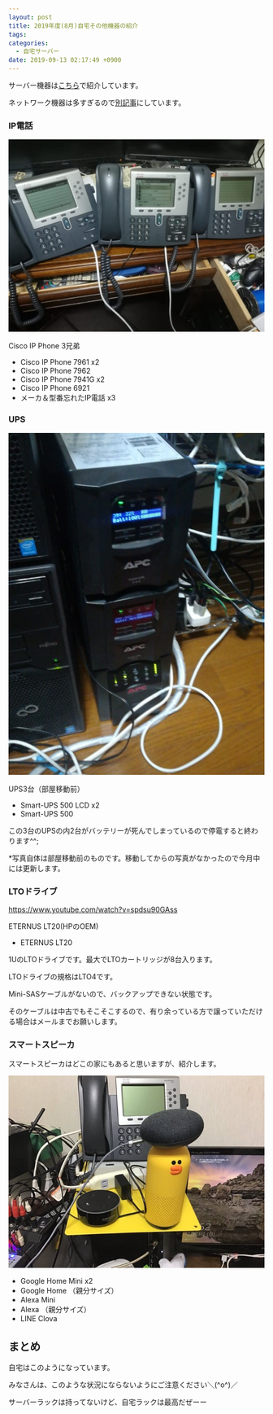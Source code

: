 ```yaml
---
layout: post
title: 2019年度(8月)自宅その他機器の紹介
tags:
categories:
  - 自宅サーバー
date: 2019-09-13 02:17:49 +0900
---
```


サーバー機器は[こちら](https://yoneyannet.com/2019%E5%B9%B4%E5%BA%A68%E6%9C%88%E8%87%AA%E5%AE%85%E3%82%B5%E3%83%BC%E3%83%90%E3%83%BC%E3%81%AE%E7%B4%B9%E4%BB%8B/)で紹介しています。

ネットワーク機器は多すぎるので[別記事](https://yoneyannet.com/2019%E5%B9%B4%E5%BA%A68%E6%9C%88%E8%87%AA%E5%AE%85%E3%83%8D%E3%83%83%E3%83%88%E3%83%AF%E3%83%BC%E3%82%AF%E6%A9%9F%E5%99%A8%E3%81%AE%E7%B4%B9%E4%BB%8B/)にしています。

### IP電話

![](images/server/home/2019/09/ipphone.jpg)

Cisco IP Phone 3兄弟

*   Cisco IP Phone 7961 x2
*   Cisco IP Phone 7962
*   Cisco IP Phone 7941G x2
*   Cisco IP Phone 6921
*   メーカ＆型番忘れたIP電話 x3

### UPS

![](/images/server/home/2019/09/UPS.jpg)

UPS3台（部屋移動前）

*   Smart-UPS 500 LCD x2
*   Smart-UPS 500

この3台のUPSの内2台がバッテリーが死んでしまっているので停電すると終わります^^;

*写真自体は部屋移動前のものです。移動してからの写真がなかったので今月中には更新します。

### LTOドライブ

https://www.youtube.com/watch?v=spdsu90GAss

ETERNUS LT20(HPのOEM)

*   ETERNUS LT20

1UのLTOドライブです。最大でLTOカートリッジが8台入ります。

LTOドライブの規格はLTO4です。

Mini-SASケーブルがないので、バックアップできない状態です。

そのケーブルは中古でもそこそこするので、有り余っている方で譲っていただける場合はメールまでお願いします。

### スマートスピーカ

スマートスピーカはどこの家にもあると思いますが、紹介します。

![](/images/server/home/2019/09/smartspeaker.jpeg)

*   Google Home Mini x2
*   Google Home （親分サイズ）
*   Alexa Mini
*   Alexa （親分サイズ）
*   LINE Clova

まとめ
---

自宅はこのようになっています。

みなさんは、このような状況にならないようにご注意ください＼(^o^)／

サーバーラックは持ってないけど、自宅ラックは最高だぜーー
